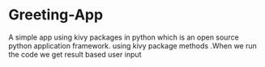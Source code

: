 # Greeting-App
A simple app using kivy packages in python which is an open source python application framework. using kivy package methods .When we run the code we get result based user input
